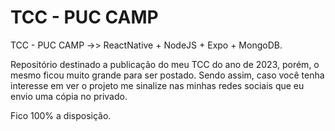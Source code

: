 # TCC - PUC CAMP
TCC - PUC CAMP ->> ReactNative + NodeJS + Expo + MongoDB.

Repositório destinado a publicação do meu TCC do ano de 2023, porém, o mesmo ficou muito grande para ser postado.
Sendo assim, caso você tenha interesse em ver o projeto me sinalize nas minhas redes sociais que eu envio uma cópia no privado.

Fico 100% a disposição.
